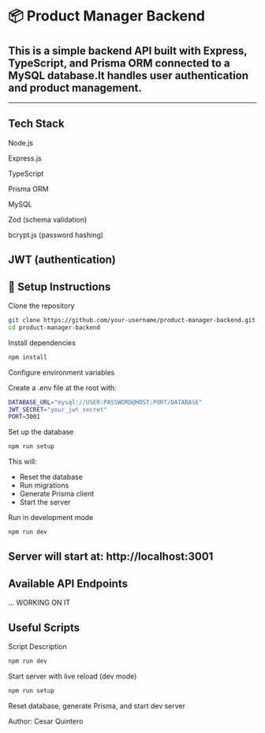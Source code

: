 # 📦 Product Manager Backend

## This is a simple backend API built with Express, TypeScript, and Prisma ORM connected to a MySQL database.It handles user authentication and product management.

---

## Tech Stack

Node.js

Express.js

TypeScript

Prisma ORM

MySQL

Zod (schema validation)

bcrypt.js (password hashing)

## JWT (authentication)

## 🔧 Setup Instructions

Clone the repository

```bash
git clone https://github.com/your-username/product-manager-backend.git
cd product-manager-backend
```

Install dependencies

```bash
npm install
```

Configure environment variables

Create a .env file at the root with:

```bash
DATABASE_URL="mysql://USER:PASSWORD@HOST:PORT/DATABASE"
JWT_SECRET="your_jwt_secret"
PORT=3001
```

Set up the database

```bash
npm run setup
```

This will:

- Reset the database
- Run migrations
- Generate Prisma client
- Start the server

Run in development mode

```bash
npm run dev
```

## Server will start at: http://localhost:3001

## Available API Endpoints

... WORKING ON IT

## Useful Scripts

Script
Description

```bash
npm run dev
```

Start server with live reload (dev mode)

```bash
npm run setup
```

Reset database, generate Prisma, and start dev server

Author:
Cesar Quintero
